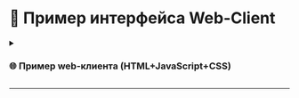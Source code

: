 # 💾 Пример интерфейса Web-Client
<!--
<p align="center">
<img src="https://raw.githubusercontent.com/DmPanf/PyQt6_FastAPI_HQ-SAM/main/images/pyqt6_01.jpg" width="40%" />
</p>
-->

<details>
<summary><h3>🌐 Пример web-клиента (HTML+JavaScript+CSS)</h3></summary>
<p align="center">
<img src="https://raw.githubusercontent.com/DmPanf/PyQt6_FastAPI_HQ-SAM/main/images/web-client-01.jpg" width="90%" />
</p>
</details>

---
